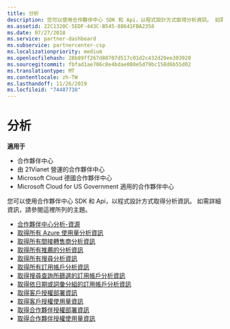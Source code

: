 ```yaml
---
title: 分析
description: 您可以使用合作夥伴中心 SDK 和 Api，以程式設計方式取得分析資訊。 如需詳細資訊，請參閱這裡所列的主題。
ms.assetid: 22C1320C-5EDF-443C-B545-88641FBA2358
ms.date: 07/27/2018
ms.service: partner-dashboard
ms.subservice: partnercenter-csp
ms.localizationpriority: medium
ms.openlocfilehash: 28b89ff267d88707d517c01d2c432d20ee303928
ms.sourcegitcommit: fbfad1ae706c8e4bdae080e5d79bc158d6b55d02
ms.translationtype: MT
ms.contentlocale: zh-TW
ms.lasthandoff: 11/26/2019
ms.locfileid: "74487738"
---
```

# <a name="analytics"></a>分析


**適用于**

 - 合作夥伴中心
 - 由 21Vianet 營運的合作夥伴中心
 - Microsoft Cloud 德國合作夥伴中心
 - Microsoft Cloud for US Government 適用的合作夥伴中心

您可以使用合作夥伴中心 SDK 和 Api，以程式設計方式取得分析資訊。 如需詳細資訊，請參閱這裡所列的主題。

- [合作夥伴中心分析-資源](partner-center-analytics-resources.md)
- [取得所有 Azure 使用量分析資訊](get-all-azure-usage-analytics.md)
- [取得所有間接轉售商分析資訊](get-all-indirect-resellers-analytics.md)
- [取得所有推薦的分析資訊](get-all-referrals-analytics.md)
- [取得所有搜尋分析資訊](get-all-search-analytics.md)
- [取得所有訂用帳戶分析資訊](get-all-subscription-analytics.md)  
- [取得搜尋查詢所篩選的訂用帳戶分析資訊](get-subscription-analytics-by-search-query.md)  
- [取得依日期或詞彙分組的訂用帳戶分析資訊](get-subscription-analytics-grouped-by-dates-or-terms.md)  
- [取得客戶授權部署資訊](get-customer-licenses-deployment-information.md)
- [取得客戶授權使用量資訊](get-customer-licenses-usage-information.md)
- [取得合作夥伴授權部署資訊](get-partner-licenses-deployment-information.md)
- [取得合作夥伴授權使用量資訊](get-partner-licenses-usage-information.md)

